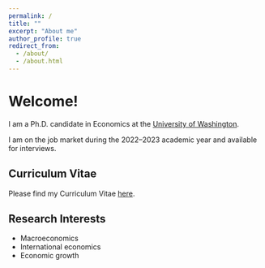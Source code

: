```yaml
---
permalink: /
title: ""
excerpt: "About me"
author_profile: true
redirect_from: 
  - /about/
  - /about.html
---
```


Welcome! 
======
I am a Ph.D. candidate in Economics at the [University of Washington](https://econ.washington.edu/).

<!-- I am an applied macroeconomist with interests primarily in the fields of applied macroeconomics, applied econometrics, forecasting, and growth. My passion is to develop theory-based policy implications through empirical work. My job market paper investigates the accuracy of IMF nowcasts in times of crises. This study provides guidance on how to further improve IMF nowcasts efficiency to better design and assess the loan programs, and ultimately help countries restore economic growth. The second paper in my dissertation empirically examines the role of macroprudential policy in addressing the effects of external shocks on financial stability. Prior to pursuing Ph.D., I served as a research assitant for two years at the University of Minnesota and University of Hawaii (Professor Inessa Love), primarily researching growth determinants in the emerging market economies --> 

I am on the job market during the 2022–2023 academic year and available for interviews.


Curriculum Vitae
------
Please find my Curriculum Vitae  [here](https://gani-nurmukhametov.github.io/blob/master/files/GaniNurmukhametov_CV.pdf.pdf).


Research Interests
------
* Macroeconomics
* International economics
* Economic growth
